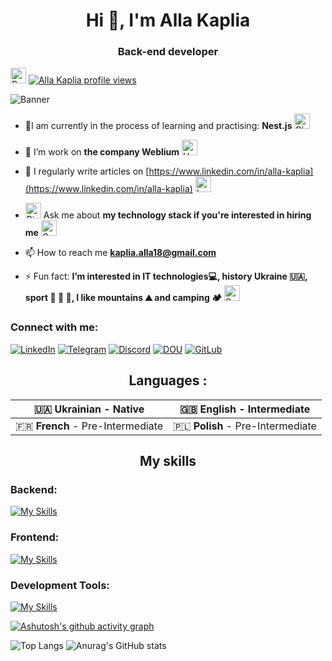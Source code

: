 <h1 align="center">Hi 👋, I'm Alla Kaplia</h1>
<h3 align="center">Back-end developer</h3>

<img src="https://raw.githubusercontent.com/Tarikul-Islam-Anik/Animated-Fluent-Emojis/master/Emojis/Smilies/Revolving%20Hearts.png" alt="Revolving Hearts" width="25" height="25" />  [![Alla Kaplia profile views](https://u8views.com/api/v1/github/profiles/118439299/views/day-week-month-total-count.svg)](https://u8views.com/github/AllaKaplia)

![Banner](https://drive.google.com/uc?export=view&id=1Nwyui81clQyky082lRDb5GLJdjZTJdiP)

- 🌱I am currently in the process of learning and practising: **Nest.js** <img src="https://raw.githubusercontent.com/Tarikul-Islam-Anik/Animated-Fluent-Emojis/master/Emojis/Smilies/Blue%20Heart.png" alt="Blue Heart" width="25" height="25" />

- 👯 I’m work on **the company Weblium**  <img src="https://raw.githubusercontent.com/Tarikul-Islam-Anik/Animated-Fluent-Emojis/master/Emojis/Smilies/Hugging%20Face.png" alt="Hugging Face" width="25" height="25" />

- 📝 I regularly write articles on [https://www.linkedin.com/in/alla-kaplia](https://www.linkedin.com/in/alla-kaplia)  <img src="https://raw.githubusercontent.com/Tarikul-Islam-Anik/Animated-Fluent-Emojis/master/Emojis/Smilies/Love%20Letter.png" alt="Love Letter" width="25" height="25" />

- <img src="https://raw.githubusercontent.com/Tarikul-Islam-Anik/Animated-Fluent-Emojis/master/Emojis/Smilies/Right%20Anger%20Bubble.png" alt="Right Anger Bubble" width="25" height="25" />   Ask me about **my technology stack if you're interested in hiring me**  <img src="https://raw.githubusercontent.com/Tarikul-Islam-Anik/Animated-Fluent-Emojis/master/Emojis/Smilies/Cat%20with%20Wry%20Smile.png" alt="Cat with Wry Smile" width="25" height="25" />

- 📫 How to reach me **kaplia.alla18@gmail.com**

- ⚡ Fun fact: **I’m interested in IT technologies💻, history Ukraine 🇺🇦, sport 🏓 🏸 🎳, I like mountains ⛰ and camping 🏕**  <img src="https://raw.githubusercontent.com/Tarikul-Islam-Anik/Animated-Fluent-Emojis/master/Emojis/Smilies/Smiling%20Face%20with%20Sunglasses.png" alt="Smiling Face with Sunglasses" width="25" height="25" />

<h3 align="left">Connect with me:</h3>

[![LinkedIn](https://img.shields.io/badge/LinkedIn-0077B5?style=for-the-badge&logo=linkedin&logoColor=white)](https://www.linkedin.com/in/alla-kaplia/)
[![Telegram](https://img.shields.io/badge/Telegram-2CA5E0?style=for-the-badge&logo=telegram&logoColor=white)](https://t.me/AllaKaplia)
[![Discord](https://img.shields.io/badge/Discord-7289DA?style=for-the-badge&logo=discord&logoColor=white)](https://discord.com/users/kaplia.alla)
[![DOU](https://s.dou.ua/assets/img/favicon32.png)](https://dou.ua/users/alla-kaplia/topics/)
[![GitLub](https://img.shields.io/badge/GitLab-330F63?style=for-the-badge&logo=gitlab&logoColor=white)](https://gitlab.com/AllaKaplia)

<h2 align="center">Languages :</h3>


| 🇺🇦 **Ukrainian** - Native | 🇬🇧 **English** - Intermediate |
|---------------------------|------------------------------|
| 🇫🇷 **French** - Pre-Intermediate | 🇵🇱 **Polish** - Pre-Intermediate |


<h2 align="center">My skills</h3>

<h3 align="left">Backend:</h3>

[![My Skills](https://skillicons.dev/icons?i=nodejs,nestjs,js,ts,express,mongodb,postgres,docker)](https://dou.ua/users/alla-kaplia/topics/)

<h3 align="left">Frontend:</h3>

[![My Skills](https://skillicons.dev/icons?i=html,css,react,nextjs,redux,sass,tailwind)](https://skillicons.dev)

<h3 align="left">Development Tools: </h3>

[![My Skills](https://skillicons.dev/icons?i=git,github,gitlab,vscode,bash,npm,yarn,postman)](https://skillicons.dev)


[![Ashutosh's github activity graph](https://github-readme-activity-graph.vercel.app/graph?username=AllaKaplia&github-compact=This%20is%20a%20title&hide_border=true)](https://github.com/ashutosh00710/github-readme-activity-graph)



![Top Langs](https://github-readme-stats.vercel.app/api/top-langs/?username=AllaKaplia&size_weight=0&count_weight=1&theme=merko)
![Anurag's GitHub stats](https://github-readme-stats.vercel.app/api?username=AllaKaplia&show_icons=true&theme=merko)

